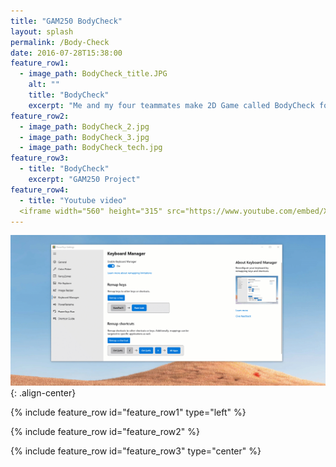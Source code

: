 ```yaml
---
title: "GAM250 BodyCheck"
layout: splash
permalink: /Body-Check
date: 2016-07-28T15:38:00
feature_row1:
  - image_path: BodyCheck_title.JPG
    alt: ""
    title: "BodyCheck"
    excerpt: "Me and my four teammates make 2D Game called BodyCheck for Gam250 final project. It takes 2 semester to finish, 1 for make custom engine using FMOD, OpenGL, another for making game"
feature_row2:
  - image_path: BodyCheck_2.jpg
  - image_path: BodyCheck_3.jpg
  - image_path: BodyCheck_tech.jpg
feature_row3:
  - title: "BodyCheck"
    excerpt: "GAM250 Project"
feature_row4:
  - title: "Youtube video"
  <iframe width="560" height="315" src="https://www.youtube.com/embed/XRJpCyVH-ns" title="YouTube video player" frameborder="0" allow="accelerometer; autoplay; clipboard-write; encrypted-media; gyroscope; picture-in-picture" allowfullscreen></iframe>
---
```



![image](https://github.com/salmin609/salmin609.github.io/blob/master/images/KBM.gif?raw=true){: .align-center}

{% include feature_row id="feature_row1" type="left" %}

{% include feature_row id="feature_row2" %}

{% include feature_row id="feature_row3" type="center" %}
